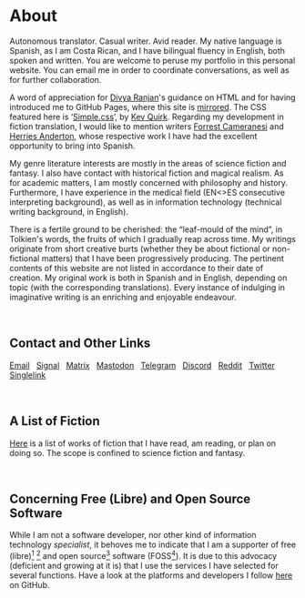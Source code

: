 <h1>About</h1>

<p>
Autonomous translator. Casual writer. Avid reader. My native language is Spanish, as I am Costa Rican, and I have bilingual fluency in English, both spoken and written. You are welcome to peruse my portfolio in this personal website. You can email me in order to coordinate conversations, as well as for further collaboration.

A word of appreciation for <a href= "https://github.com/divyaranjan1905">Divya Ranjan</a>'s guidance on HTML and for having introduced me to GitHub Pages, where this site is <a href= "https://robertoqsx.github.io/">mirrored</a>. The CSS featured here is ‘<a href= "https://simplecss.org">Simple.css</a>’, by <a href= "https://kevq.uk">Kev Quirk</a>. Regarding my development in fiction translation, I would like to mention writers <a href= "https://www.geekofalltrades.org/">Forrest Cameranesi</a> and <a href= "https://twitter.com/HerriesAnderton">Herries Anderton</a>, whose respective work I have had the excellent opportunity to bring into Spanish.

My genre literature interests are mostly in the areas of science fiction and fantasy. I also have contact with historical fiction and magical realism. As for academic matters, I am mostly concerned with philosophy and history. Furthermore, I have experience in the medical field (EN<>ES consecutive interpreting background), as well as in information technology (technical writing background, in English).

There is a fertile ground to be cherished: the “leaf-mould of the mind”, in Tolkien's words, the fruits of which I gradually reap across time. My writings originate from short creative burts (whether they be about fictional or non-fictional matters) that I have been progressively producing. The pertinent contents of this website are not listed in accordance to their date of creation. My original work is both in Spanish and in English, depending on topic (with the corresponding translations). Every instance of indulging in imaginative writing is an enriching and enjoyable endeavour.
</p>

<br>
  
<h2>Contact and Other Links</h2>

<p>
  <nav>
    <a href= "mailto:robertoqs@proton.me">Email</a>&nbsp;&nbsp;
    <a href="https://signal.group/#CjQKIIDGeLiiKdnILqASRyCoZ7_AedMz0MZTnAg3Tb4UbgSSEhD_pOEKqfr8eittAQ8_n1SM">Signal</a>&nbsp;&nbsp;
    <a href="https://matrix.to/#/!RKgZXowtvrnPFORZNm:matrix.org?via=matrix.org">Matrix</a>&nbsp;&nbsp;
    <a rel="me" href="https://mastodon.social/@robertoqs">Mastodon</a>&nbsp;&nbsp;
    <a href="https://t.me/+8I-DOlgDigs4ZDVh">Telegram</a>&nbsp;&nbsp;
    <a href="https://discord.gg/7dX9debYrA">Discord</a>&nbsp;&nbsp;
    <a href="https://www.reddit.com/user/RobertoQS">Reddit</a>&nbsp;&nbsp;
    <a href="https://twitter.com/RobertoQSx">Twitter</a>&nbsp;&nbsp;
    <a href="https://app.singlelink.co/u/robertoqs">Singlelink</a>&nbsp;&nbsp;
  <nav>
</p>

<br>
   
<h2>A List of Fiction</h2>

<p><a href="https://robertoqsx.github.io/en/list.html">Here</a> is a list of works of fiction that I have read, am reading, or plan on doing so. The scope is confined to science fiction and fantasy.
</p>

<br>
    
<h2>Concerning Free (Libre) and Open Source Software</h2>

<p>
While I am not a software developer, nor other kind of information technology <i>specialist</i>, it behoves me to indicate that I am a supporter of free (libre)<a href= "https://www.gnu.org/philosophy/free-sw.html"><sup>1</sup></a> <a href= "https://www.fsf.org/about/what-is-free-software"><sup>2</sup></a> and open source<a href= "https://www.gnu.org/philosophy/open-source-misses-the-point.html"><sup>3</sup></a> software (FOSS<a href= "https://en.wikipedia.org/wiki/Free_and_open-source_software"><sup>4</sup></a>). It is due to this advocacy (deficient and growing at it is) that I use the services I have selected for several functions. Have a look at the platforms and developers I follow <a href="https://github.com/RobertoQSx?tab=following">here</a> on GitHub.
</p>

<br><br>
